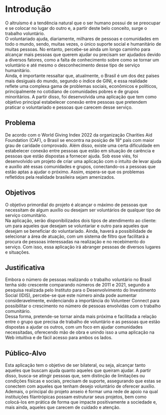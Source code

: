 # Introdução
O altruísmo é a tendência natural que o ser humano possui de se preocupar e se colocar no lugar do outro e, a partir deste belo conceito, surge o trabalho voluntário. <br />
O voluntariado ajuda, diariamente, milhares de pessoas e comunidades em todo o mundo, sendo, muitas vezes, o único suporte social e humanitário de muitas pessoas. No entanto, percebe-se ainda um longo caminho para alcançar mais pessoas que querem ajudar ou precisam ser ajudados devido a diversos fatores, como a falta de conhecimento sobre como se tornar um voluntário e até mesmo o desconhecimento desse tipo de serviço humanitário. <br />
Ainda, é importante ressaltar que, atualmente, o Brasil é um dos dez países mais desiguais do mundo, segundo o índice de GINI, e essa realidade reflete uma complexa gama de problemas sociais, econômicos e políticos, principalmente no cotidiano de comunidades pobres e de grupos minoritários. A partir disso, foi desenvolvida uma aplicação que tem como objetivo principal estabelecer conexão entre pessoas que pretendem praticar o voluntariado e pessoas que carecem desse serviço.

## Problema
De acordo com o World Giving Index 2022 da organização Charities Aid Foundation (CAF), o Brasil se encontra na posição de 18° país com maior grau de caridade comprovado. Além disso, existe uma certa dificuldade em estabelecer conexão entre pessoas que estão em situação de carência e pessoas que estão dispostas a fornecer ajuda.   Sob esse viés, foi desenvolvido um projeto de criar uma aplicação com o intuito de levar ajuda e auxílio até essas comunidades e grupos, conectando-os a pessoas que estão aptas a ajudar o próximo. Assim, espera-se que os problemas refletidos pela realidade brasileira sejam amenizados. 

## Objetivos
O objetivo primordial do projeto é alcançar o máximo de pessoas que necessitam de algum auxílio ou desejam ser voluntários de qualquer tipo de serviço comunitário.<br /> Na aplicação, serão disponibilizados dois tipos de atendimento ao cliente: um para aqueles que desejam se voluntariar e outro para aqueles que desejam se beneficiar do voluntariado.  Ainda, haverá a possibilidade de selecionar a área de atuação, com um sistema de filtro que facilitará a procura de pessoas interessadas na realização e no recebimento do serviço. Com isso, essa aplicação irá abranger pessoas de diversos lugares e situações. 

## Justificativa
Embora o número de pessoas realizando o trabalho voluntário no Brasil tenha sido crescente comparando números de 2011 e 2021, segundo a pesquisa realizada pelo Instituto para o Desenvolvimento do Investimento Social (IDIS), percebe-se que este número ainda pode aumentar consideravelmente, evidenciando a importância do Volunteer Connect para possibilitar o crescimento no número de pessoas envolvidas com o trabalho comunitário. <br />
Dessa forma, pretende-se tornar ainda mais próxima e facilitada a relação entre o grupo que precisa de trabalho de voluntário e as pessoas que estão dispostas a ajudar os outros, com um foco em ajudar comunidades necessitadas, oferecendo mão de obra e unindo isso a uma aplicação na Web intuitiva e de fácil acesso para ambos os lados.

## Público-Alvo
Esta aplicação tem o objetivo de ser bilateral, ou seja, alcançar tanto aqueles que buscam ajuda quanto aqueles que queiram ajudar. A partir disso, busca-se atingir pessoas que, sem distinção de limitações ou condições físicas e sociais, precisam de suporte, assegurando que estas se conectem com aqueles que tenham desejo voluntário de oferecer auxílio. Ademais, o principal do projeto anseio é formar uma rede de apoio na qual instituições filantrópicas possam estruturar seus projetos, bem como colocá-los em prática de forma que impacte positivamente a sociedade e, mais ainda, aqueles que carecem de cuidado e atenção.
